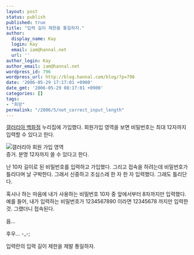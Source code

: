 ```yaml
---
layout: post
status: publish
published: true
title: "입력 길이 제한을 통일하자."
author:
  display_name: Kay
  login: Kay
  email: iam@hannal.net
  url: ''
author_login: Kay
author_email: iam@hannal.net
wordpress_id: 796
wordpress_url: http://blog.hannal.com/blog/?p=796
date: '2006-05-29 17:17:01 +0900'
date_gmt: '2006-05-29 08:17:01 +0900'
categories: []
tags:
- "희망"
permalink: "/2006/5/not_correct_input_length"
---
```

<p><a href="http://www.galleria.co.kr">갤러리아 백화점</a> 누리집에 가입했다. 회원가입 영역을 보면 비밀번호는 최대 12자까지 입력할 수 있다고 한다.</p>
<p class="centerphoto"><img src="http://blog.hannal.com/wp-content/old_uploads/join_to_galleria.GIF" alt="갤러리아 회원 가입 영역" /><br />
증거. 분명 12자까지 쓸 수 있다고 한다.</p>
<p>난 10자 길이로 된 비밀번호를 입력하고 가입했다. 그리고 접속을 하려는데 비밀번호가 틀리다며 날 구박한다. 그래서 신중하고 조심스레 한 자 한 자 입력했다. 그래도 틀리단다.</p>
<p>혹시나 하는 마음에 내가 사용하는 비밀번호 10자 중 앞에서부터 8자까지만 입력했다. 예를 들어, 내가 입력하는 비밀번호가 1234567890 이라면 12345678 까지만 입력한 것. 그랬더니 접속된다.</p>
<p>음...</p>
<p>후우... -_-;</p>
<p>입력란의 입력 길이 제한을 제발 통일하자.</p>

